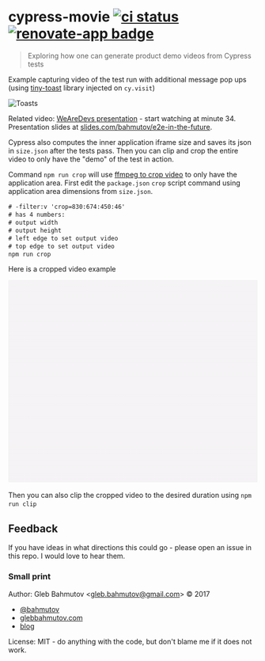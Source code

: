 # cypress-movie [![ci status][ci image]][ci url] [![renovate-app badge][renovate-badge]][renovate-app]
> Exploring how one can generate product demo videos from Cypress tests

Example capturing video of the test run with additional message pop ups (using [tiny-toast](https://github.com/bahmutov/tiny-toast) library injected on `cy.visit`)

![Toasts](images/with-toasts.gif)

Related video: [WeAreDevs presentation](https://www.youtube.com/watch?v=p38bIMC-YOU) - start watching at minute 34. Presentation slides at [slides.com/bahmutov/e2e-in-the-future](https://slides.com/bahmutov/e2e-in-the-future).

Cypress also computes the inner application iframe size and saves its json in `size.json` after the tests pass. Then you can clip and crop the entire video to only have the "demo" of the test in action.

Command `npm run crop` will use [ffmpeg to crop video](https://ffmpeg.org/ffmpeg-filters.html#crop) to only have the application area. First edit the `package.json` `crop` script command using application area dimensions from `size.json`.

```
# -filter:v 'crop=830:674:450:46'
# has 4 numbers:
# output width
# output height
# left edge to set output video
# top edge to set output video
npm run crop
```

Here is a cropped video example

![Cropped video](images/cropped.gif)

Then you can also clip the cropped video to the desired duration using `npm run clip`

## Feedback

If you have ideas in what directions this could go - please open an issue in this repo. I would love to hear them.

### Small print

Author: Gleb Bahmutov &lt;gleb.bahmutov@gmail.com&gt; &copy; 2017

* [@bahmutov](https://twitter.com/bahmutov)
* [glebbahmutov.com](https://glebbahmutov.com)
* [blog](https://glebbahmutov.com/blog)

License: MIT - do anything with the code, but don't blame me if it does not work.

[ci image]: https://github.com/bahmutov/cypress-movie/workflows/ci/badge.svg?branch=master
[ci url]: https://github.com/bahmutov/cypress-movie/actions
[renovate-badge]: https://img.shields.io/badge/renovate-app-blue.svg
[renovate-app]: https://renovateapp.com/
